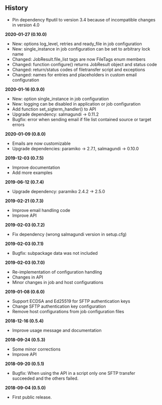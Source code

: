 History
-------

 - Pin dependency ftputil to version 3.4 because of incompatible changes in version 4.0

**2020-01-27 (0.10.0)**
 - New: options log_level, retries and ready_file in job configuration
 - New: single_instance in job configuration can be set to arbitrary lock name
 - Changed: JobResult.file_list tags are now FileTags enum members
 - Changed: function configure() returns JobResult object and status code
 - Changed: return/status codes of filetransfer script and exceptions
 - Changed: names for entries and placeholders in custom email configuration

**2020-01-16 (0.9.0)**
 - New: option single_instance in job configuration
 - New: logging can be disabled in application or job configuration
 - Add function set_sigterm_handler() to API
 - Upgrade dependency: salmagundi -> 0.11.2
 - Bugfix: error when sending email if file list contained source or target errors

**2020-01-09 (0.8.0)**
 - Emails are now customizable
 - Upgrade dependencies: paramiko -> 2.7.1, salmagundi -> 0.10.0

**2019-12-03 (0.7.5)**
 - Improve documentation
 - Add more examples

**2019-06-12 (0.7.4)**
 - Upgrade dependency: paramiko 2.4.2 -> 2.5.0

**2019-02-21 (0.7.3)**
 - Improve email handling code
 - Improve API

**2019-02-03 (0.7.2)**
 - Fix dependency (wrong salmagundi version in setup.cfg)

**2019-02-03 (0.7.1)**
 - Bugfix: subpackage data was not included

**2019-02-03 (0.7.0)**
 - Re-implementation of configuration handling
 - Changes in API
 - Minor changes in job and host configurations

**2019-01-08 (0.6.0)**
 - Support ECDSA and Ed25519 for SFTP authentication keys
 - Change SFTP authentication key configuration
 - Remove host configurations from job configuration files

**2018-12-16 (0.5.4)**
 - Improve usage message and documentation

**2018-09-24 (0.5.3)**
 - Some minor corrections
 - Improve API

**2018-09-20 (0.5.1)**
 - Bugfix: When using the API in a script only one SFTP transfer succeeded and the others failed.

**2018-09-04 (0.5.0)**
 - First public release.
